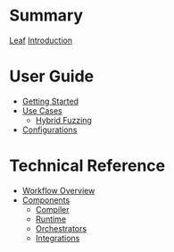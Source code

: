 # Summary

[Leaf](./leaf.md)
[Introduction](./intro.md)

# User Guide

- [Getting Started](./user_guide/getting_started.md)
- [Use Cases](./user_guide/use_cases/section.md)
    - [Hybrid Fuzzing](./user_guide/hybrid_fuzzing.md)
- [Configurations](./user_guide/configs.md)

# Technical Reference
- [Workflow Overview]()
- [Components]()
    - [Compiler]()
    - [Runtime]()
    - [Orchestrators]()
    - [Integrations]()